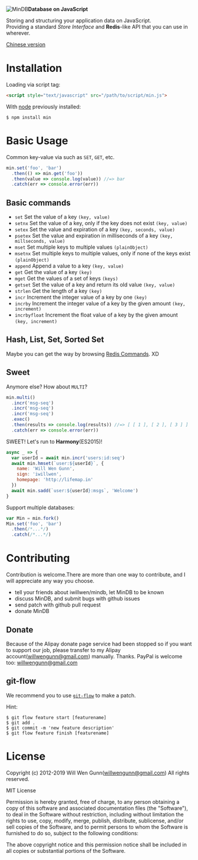 ![MinDB](http://iwillwen.u.qiniudn.com/min/mindb_logo.png?123)**Database on JavaScript**

Storing and structuring your application data on JavaScript.  
Providing a standard *Store Interface* and **Redis**-like API that you can use in wherever.

[Chinese version](https://github.com/iwillwen/mindb/blob/master/README_zhcn.md)

# Installation

Loading via script tag:

```html
<script style="text/javascript" src="/path/to/script/min.js">
```

With [node](http://nodejs.org) previously installed:

```shell
$ npm install min
```
    
# Basic Usage

Common key-value via such as `SET`, `GET`, etc.

```javascript
min.set('foo', 'bar')
  .then(() => min.get('foo'))
  .then(value => console.log(value)) //=> bar
  .catch(err => console.error(err))
```

## Basic commands
- `set` Set the value of a key `(key, value)`
- `setnx` Set the value of a key, only if the key does not exist `(key, value)`
- `setex` Set the value and expiration of a key `(key, seconds, value)`
- `psetex` Set the value and expiration in milliseconds of a key `(key, millseconds, value)`
- `mset` Set multiple keys to multiple values `(plainObject)`
- `msetnx` Set multiple keys to multiple values, only if none of the keys exist `(plainObject)`
- `append` Append a value to a key `(key, value)`
- `get` Get the value of a key `(key)`
- `mget` Get the values of a set of keys `(keys)`
- `getset` Set the value of a key and return its old value `(key, value)`
- `strlen` Get the length of a key `(key)`
- `incr` Increment the integer value of a key by one `(key)`
- `incrby` Increment the integer value of a key by the given amount `(key, increment)`
- `incrbyfloat` Increment the float value of a key by the given amount `(key, increment)`

## Hash, List, Set, Sorted Set
Maybe you can get the way by browsing [Redis Commands](http://redis.io/commands). XD

## Sweet
Anymore else? How about `MULTI`?

```javascript
min.multi()
  .incr('msg-seq')
  .incr('msg-seq')
  .incr('msg-seq')
  .exec()
  .then(results => console.log(results)) //=> [ [ 1 ], [ 2 ], [ 3 ] ]
  .catch(err => console.error(err))
```

SWEET! Let's run to **Harmony**(ES2015)!

```javascript
async _ => {
  var userId = await min.incr('users:id:seq')
  await min.hmset(`user:${userId}`, {
    name: 'Will Wen Gunn',
    sign: 'iwillwen',
    homepage: 'http://lifemap.in'
  })
  await min.sadd(`user:${userId}:msgs`, 'Welcome')
}
```

Support multiple databases:

```javascript
var Min = min.fork()
Min.set('foo', 'bar')
  .then(/*...*/)
  .catch(/*...*/)
```

# Contributing
Contribution is welcome.There are more than one way to contribute, and I will appreciate any way you choose.

- tell your friends about iwillwen/mindb, let MinDB to be known
- discuss MinDB, and submit bugs with github issues
- send patch with github pull request
- donate MinDB

## Donate 
Because of the Alipay donate page service had been stopped so if you want to support our job, please transfer to my Alipay account(willwengunn@gmail.com) manually. Thanks.
PayPal is welcome too: willwengunn@gmail.com

## git-flow
We recommend you to use [`git-flow`](https://github.com/nvie/gitflow) to make a patch.

Hint:

```shell
$ git flow feature start [featurename]
$ git add .
$ git commit -m 'new feature description'
$ git flow feature finish [featurename]
```

# License

Copyright (c) 2012-2019 Will Wen Gunn(willwengunn@gmail.com)
All rights reserved.

MIT License

Permission is hereby granted, free of charge, to any person obtaining
a copy of this software and associated documentation files (the
"Software"), to deal in the Software without restriction, including
without limitation the rights to use, copy, modify, merge, publish,
distribute, sublicense, and/or sell copies of the Software, and to
permit persons to whom the Software is furnished to do so, subject to
the following conditions:

The above copyright notice and this permission notice shall be
included in all copies or substantial portions of the Software.
